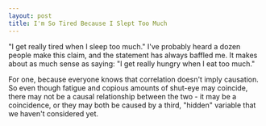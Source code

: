 ```yaml
---
layout: post
title: I'm So Tired Because I Slept Too Much
---
```


"I get really tired when I sleep too much."  I've probably heard a dozen people make this claim, and the statement has always baffled me. It makes about as much sense as saying: "I get really hungry when I eat too much."

For one, because everyone knows that correlation doesn't imply causation.  So even though fatigue and copious amounts of shut-eye may coincide, there may not be a causal relationship between the two - it may be a coincidence, or they may both be caused by a third, "hidden" variable that we haven't considered yet.



